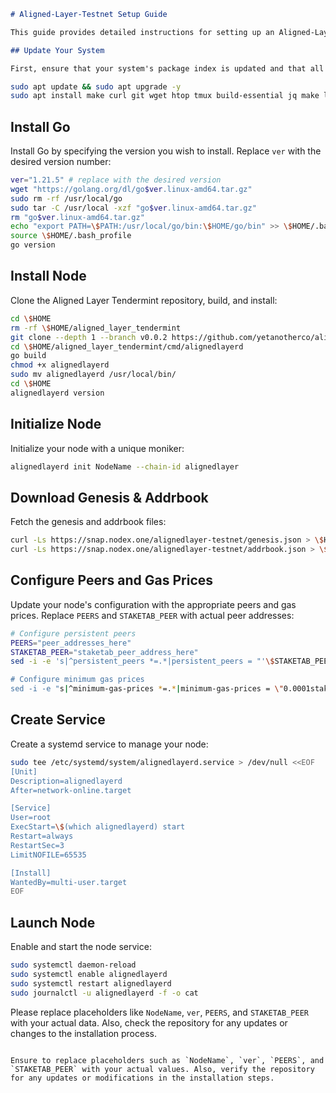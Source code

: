 ```markdown
# Aligned-Layer-Testnet Setup Guide

This guide provides detailed instructions for setting up an Aligned-Layer-Testnet node from scratch on a server.

## Update Your System

First, ensure that your system's package index is updated and that all existing packages are upgraded to their latest versions:
```

```bash
sudo apt update && sudo apt upgrade -y
sudo apt install make curl git wget htop tmux build-essential jq make lz4 gcc unzip -y
```

## Install Go

Install Go by specifying the version you wish to install. Replace `ver` with the desired version number:

```bash
ver="1.21.5" # replace with the desired version
wget "https://golang.org/dl/go$ver.linux-amd64.tar.gz"
sudo rm -rf /usr/local/go
sudo tar -C /usr/local -xzf "go$ver.linux-amd64.tar.gz"
rm "go$ver.linux-amd64.tar.gz"
echo "export PATH=\$PATH:/usr/local/go/bin:\$HOME/go/bin" >> \$HOME/.bash_profile
source \$HOME/.bash_profile
go version
```

## Install Node

Clone the Aligned Layer Tendermint repository, build, and install:

```bash
cd \$HOME
rm -rf \$HOME/aligned_layer_tendermint
git clone --depth 1 --branch v0.0.2 https://github.com/yetanotherco/aligned_layer_tendermint
cd \$HOME/aligned_layer_tendermint/cmd/alignedlayerd
go build
chmod +x alignedlayerd
sudo mv alignedlayerd /usr/local/bin/
cd \$HOME
alignedlayerd version
```

## Initialize Node

Initialize your node with a unique moniker:

```bash
alignedlayerd init NodeName --chain-id alignedlayer
```

## Download Genesis & Addrbook

Fetch the genesis and addrbook files:

```bash
curl -Ls https://snap.nodex.one/alignedlayer-testnet/genesis.json > \$HOME/.alignedlayer/config/genesis.json
curl -Ls https://snap.nodex.one/alignedlayer-testnet/addrbook.json > \$HOME/.alignedlayer/config/addrbook.json
```

## Configure Peers and Gas Prices

Update your node's configuration with the appropriate peers and gas prices. Replace `PEERS` and `STAKETAB_PEER` with actual peer addresses:

```bash
# Configure persistent peers
PEERS="peer_addresses_here"
STAKETAB_PEER="staketab_peer_address_here"
sed -i -e 's|^persistent_peers *=.*|persistent_peers = "'\$STAKETAB_PEER',\$PEERS'"|' \$HOME/.alignedlayer/config/config.toml

# Configure minimum gas prices
sed -i -e "s|^minimum-gas-prices *=.*|minimum-gas-prices = \"0.0001stake\"|" \$HOME/.alignedlayer/config/app.toml
```

## Create Service

Create a systemd service to manage your node:

```bash
sudo tee /etc/systemd/system/alignedlayerd.service > /dev/null <<EOF
[Unit]
Description=alignedlayerd
After=network-online.target

[Service]
User=root
ExecStart=\$(which alignedlayerd) start
Restart=always
RestartSec=3
LimitNOFILE=65535

[Install]
WantedBy=multi-user.target
EOF
```

## Launch Node

Enable and start the node service:

```bash
sudo systemctl daemon-reload
sudo systemctl enable alignedlayerd
sudo systemctl restart alignedlayerd
sudo journalctl -u alignedlayerd -f -o cat
```

Please replace placeholders like `NodeName`, `ver`, `PEERS`, and `STAKETAB_PEER` with your actual data. Also, check the repository for any updates or changes to the installation process.
```

Ensure to replace placeholders such as `NodeName`, `ver`, `PEERS`, and `STAKETAB_PEER` with your actual values. Also, verify the repository for any updates or modifications in the installation steps.

